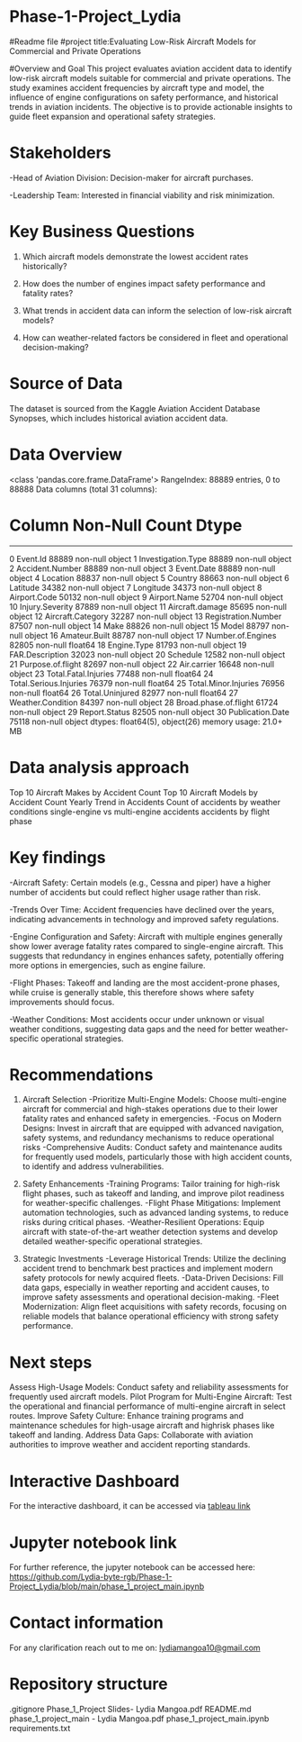 # Phase-1-Project_Lydia
#Readme file
#project title:Evaluating Low-Risk Aircraft Models for Commercial and Private Operations

#Overview and Goal
This project evaluates aviation accident data to identify low-risk aircraft models suitable for commercial and private operations. The study examines accident frequencies by aircraft type and model, the influence of engine configurations on safety performance, and historical trends in aviation incidents. The objective is to provide actionable insights to guide fleet expansion and operational safety strategies.

# **Stakeholders**

-Head of Aviation Division: Decision-maker for aircraft purchases.

-Leadership Team: Interested in financial viability and risk minimization.

# **Key Business Questions**

1. Which aircraft models demonstrate the lowest accident rates historically?

2. How does the number of engines impact safety performance and fatality rates?

3. What trends in accident data can inform the selection of low-risk aircraft models?

4. How can weather-related factors be considered in fleet and operational decision-making?

# **Source of Data**

The dataset is sourced from the Kaggle Aviation Accident Database Synopses, which includes historical aviation accident data.

# Data Overview
<class 'pandas.core.frame.DataFrame'>
RangeIndex: 88889 entries, 0 to 88888
Data columns (total 31 columns):
 #   Column                  Non-Null Count  Dtype  
---  ------                  --------------  -----  
 0   Event.Id                88889 non-null  object 
 1   Investigation.Type      88889 non-null  object 
 2   Accident.Number         88889 non-null  object 
 3   Event.Date              88889 non-null  object 
 4   Location                88837 non-null  object 
 5   Country                 88663 non-null  object 
 6   Latitude                34382 non-null  object 
 7   Longitude               34373 non-null  object 
 8   Airport.Code            50132 non-null  object 
 9   Airport.Name            52704 non-null  object 
 10  Injury.Severity         87889 non-null  object 
 11  Aircraft.damage         85695 non-null  object 
 12  Aircraft.Category       32287 non-null  object 
 13  Registration.Number     87507 non-null  object 
 14  Make                    88826 non-null  object 
 15  Model                   88797 non-null  object 
 16  Amateur.Built           88787 non-null  object 
 17  Number.of.Engines       82805 non-null  float64
 18  Engine.Type             81793 non-null  object 
 19  FAR.Description         32023 non-null  object 
 20  Schedule                12582 non-null  object 
 21  Purpose.of.flight       82697 non-null  object 
 22  Air.carrier             16648 non-null  object 
 23  Total.Fatal.Injuries    77488 non-null  float64
 24  Total.Serious.Injuries  76379 non-null  float64
 25  Total.Minor.Injuries    76956 non-null  float64
 26  Total.Uninjured         82977 non-null  float64
 27  Weather.Condition       84397 non-null  object 
 28  Broad.phase.of.flight   61724 non-null  object 
 29  Report.Status           82505 non-null  object 
 30  Publication.Date        75118 non-null  object 
dtypes: float64(5), object(26)
memory usage: 21.0+ MB

# Data analysis approach
Top 10 Aircraft Makes by Accident Count
Top 10 Aircraft Models by Accident Count
Yearly Trend in Accidents
Count of accidents by weather conditions
single-engine vs multi-engine accidents
accidents by flight phase

# Key findings
-Aircraft Safety: Certain models (e.g., Cessna and piper) have a higher number of accidents but could reflect higher usage rather than risk.

-Trends Over Time: Accident frequencies have declined over the years, indicating advancements in technology and improved safety regulations.

-Engine Configuration and Safety: Aircraft with multiple engines generally show lower average fatality rates compared to single-engine aircraft. This suggests that redundancy in engines enhances safety, potentially offering more options in emergencies, such as engine failure.

-Flight Phases: Takeoff and landing are the most accident-prone phases, while cruise is generally stable, this therefore shows where safety improvements should focus.

-Weather Conditions: Most accidents occur under unknown or visual weather conditions, suggesting data gaps and the need for better weather-specific operational strategies.

# Recommendations
1. Aircraft Selection
-Prioritize Multi-Engine Models: Choose multi-engine aircraft for commercial and high-stakes operations due to their lower fatality rates and enhanced safety in emergencies.
-Focus on Modern Designs: Invest in aircraft that are equipped with advanced navigation, safety systems, and redundancy mechanisms to reduce operational risks
-Comprehensive Audits: Conduct safety and maintenance audits for frequently used models, particularly those with high accident counts, to identify and address vulnerabilities.


2. Safety Enhancements
-Training Programs: Tailor training for high-risk flight phases, such as takeoff and landing, and improve pilot readiness for weather-specific challenges.
-Flight Phase Mitigations: Implement automation technologies, such as advanced landing systems, to reduce risks during critical phases.
-Weather-Resilient Operations: Equip aircraft with state-of-the-art weather detection systems and develop detailed weather-specific operational strategies.

3. Strategic Investments
-Leverage Historical Trends: Utilize the declining accident trend to benchmark best practices and implement modern safety protocols for newly acquired fleets.
-Data-Driven Decisions: Fill data gaps, especially in weather reporting and accident causes, to improve safety assessments and operational decision-making.
-Fleet Modernization: Align fleet acquisitions with safety records, focusing on reliable models that balance operational efficiency with strong safety performance.

# Next steps
Assess High-Usage Models: Conduct safety and reliability assessments for frequently used aircraft models.
Pilot Program for Multi-Engine Aircraft: Test the operational and financial performance of multi-engine aircraft in select routes.
Improve Safety Culture: Enhance training programs and maintenance schedules for high-usage aircraft and highrisk phases like takeoff and landing.
Address Data Gaps: Collaborate with aviation authorities to improve weather and accident reporting standards.

# Interactive Dashboard
For the interactive dashboard, it can be accessed via [tableau link](https://public.tableau.com/app/profile/vxp.red/viz/firstinteractiveboard/Dashboard1?publish=yes)

# Jupyter notebook link
For further reference, the jupyter notebook can be accessed here:
 https://github.com/Lydia-byte-rgb/Phase-1-Project_Lydia/blob/main/phase_1_project_main.ipynb

# Contact information
For any clarification reach out to me on: lydiamangoa10@gmail.com

# Repository structure
.gitignore
Phase_1_Project Slides- Lydia  Mangoa.pdf
README.md
phase_1_project_main - Lydia Mangoa.pdf
phase_1_project_main.ipynb
requirements.txt
